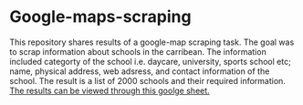 # Google-maps-scraping
This repository shares results of a google-map scraping task. The goal was to scrap information about schools in the carribean. The information included categorty of the school i.e. daycare, university, sports school etc; name, physical address, web adsress, and contact information of the school. The result is a list of 2000 schools and their required information.  <a href="https://docs.google.com/spreadsheets/d/18YLBv1XJkMaKqEecUDLu6tLU_DX2iA43TbUw1wmZat0/edit?usp=sharing">The results can be viewed through this goolge sheet.</a>  

